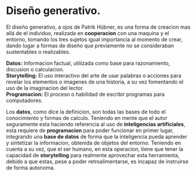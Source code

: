 # Diseño generativo.

El diseño generativo, a ojos de Patrik Hübner, es una forma de creacion mas allá de el individuo, realizada en **cooperacion** con una maquina y el entorno, tomando los tres sujetos
igual importancia al momento de crear, dando lugar a formas de diseño que previamente no se consideraban sustentables o realizables.  

**Datos:** Informacion factual, utilizada como base para razonamiento, discusion o calculacion.  
**Storytelling:** El uso interactivo del arte de usar palabras o acciones para revelar los elementos o imagenes de una historia, a su vez fomentando el uso de la imaginacion del lector.  
**Programacion:** El proceso o habilidad de escribir programas para computadores.  

Los **datos**, como dice la definicion, son todas las bases de todo el conocimiento y formas de calculo. Teniendo en mente que el autor seguramente esta haciendo referencia al uso de
**inteligencias artificiales**, esta requiere de **programacion** para poder funcionar en primer lugar, integrando una **base de datos** de forma que la inteligencia pueda aprender y
sintetizar la informacion, obtenida de objetos del entorno. Teniendo en cuenta a su vez, que el ser humano, en esta operacion, tiene que tener la capacidad de **storytelling** para realmente
aprovechar esta herramienta, debido a que estas, pese a poder retroalimentarse, es incapaz de instruirse de forma autonoma.
